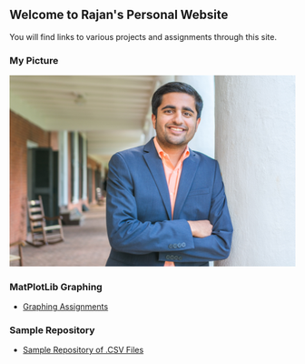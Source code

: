 ## Welcome to Rajan's Personal Website

You will find links to various projects and assignments through this site.

### My Picture
![My Picture](_SMH1432.jpg)

### MatPlotLib Graphing
- [Graphing Assignments](/graphingassignments/index.md)

### Sample Repository
- [Sample Repository of .CSV Files](https://github.com/rdjani/M3Example)
